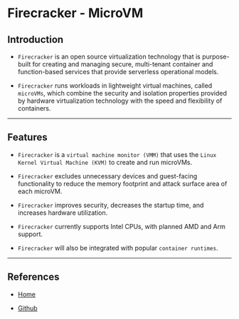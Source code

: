 # Firecracker - MicroVM

## Introduction

* `Firecracker` is an open source virtualization technology that is purpose-built for creating and managing secure, multi-tenant container and function-based services that provide serverless operational models. 

* `Firecracker` runs workloads in lightweight virtual machines, called `microVMs`, which combine the security and isolation properties provided by hardware virtualization technology with the speed and flexibility of containers.

---

## Features

* `Firecracker` is a `virtual machine monitor (VMM)` that uses the `Linux Kernel Virtual Machine (KVM)` to create and run microVMs.

* `Firecracker` excludes unnecessary devices and guest-facing functionality to reduce the memory footprint and attack surface area of each microVM. 

* `Firecracker` improves security, decreases the startup time, and increases hardware utilization. 

* `Firecracker` currently supports Intel CPUs, with planned AMD and Arm support. 

* `Firecracker` will also be integrated with popular `container runtimes`.

---

## References

* [Home](https://firecracker-microvm.github.io/)

* [Github](https://github.com/firecracker-microvm/firecracker)

